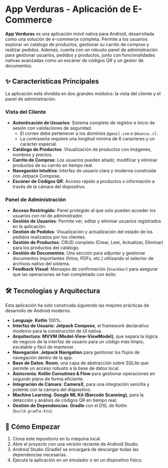 # App Verduras - Aplicación de E-Commerce

**App Verduras** es una aplicación móvil nativa para Android, desarrollada como una solución de e-commerce completa. Permite a los usuarios explorar un catálogo de productos, gestionar su carrito de compras y realizar pedidos. Además, cuenta con un robusto panel de administración para gestionar usuarios, pedidos y productos, junto con funcionalidades nativas avanzadas como un escáner de códigos QR y un gestor de documentos.

## ✨ Características Principales

La aplicación está dividida en dos grandes módulos: la vista del cliente y el panel de administración.

### Vista del Cliente

- **Autenticación de Usuarios**: Sistema completo de registro e inicio de sesión con validaciones de seguridad.
  - El correo debe pertenecer a los dominios `@gmail.com` o `@duocuc.cl`.
  - La contraseña requiere una longitud mínima de 6 caracteres y un carácter especial.
- **Catálogo de Productos**: Visualización de productos con imágenes, nombres y precios.
- **Carrito de Compras**: Los usuarios pueden añadir, modificar y eliminar productos de su carrito en tiempo real.
- **Navegación Intuitiva**: Interfaz de usuario clara y moderna construida con Jetpack Compose.
- **Escáner de Códigos QR**: Acceso rápido a productos o información a través de la cámara del dispositivo.

### Panel de Administración

- **Acceso Restringido**: Panel protegido al que solo pueden acceder los usuarios con rol de administrador.
- **Gestión de Usuarios**: Permite ver, editar y eliminar usuarios registrados en la aplicación.
- **Gestión de Pedidos**: Visualización y actualización del estado de los pedidos realizados por los clientes.
- **Gestión de Productos**: CRUD completo (Crear, Leer, Actualizar, Eliminar) para los productos del catálogo.
- **Gestión de Documentos**: Una sección para adjuntar y gestionar documentos importantes (fotos, PDFs, etc.) utilizando el selector de archivos nativo del sistema.
- **Feedback Visual**: Mensajes de confirmación (`Snackbar`) para asegurar que las operaciones se han completado con éxito.

## 🛠️ Tecnologías y Arquitectura

Esta aplicación ha sido construida siguiendo las mejores prácticas de desarrollo de Android moderno.

- **Lenguaje**: **Kotlin** 100%.
- **Interfaz de Usuario**: **Jetpack Compose**, el framework declarativo moderno para la construcción de UI nativa.
- **Arquitectura**: **MVVM (Model-View-ViewModel)**, que separa la lógica de negocio de la interfaz de usuario para un código más limpio, escalable y fácil de mantener.
- **Navegación**: **Jetpack Navigation** para gestionar los flujos de navegación dentro de la app.
- **Base de Datos**: **Room**, una capa de abstracción sobre SQLite que permite un acceso robusto a la base de datos local.
- **Asincronía**: **Kotlin Coroutines & Flow** para gestionar operaciones en segundo plano de forma eficiente.
- **Integración de Cámara**: **CameraX**, para una integración sencilla y potente con la cámara del dispositivo.
- **Machine Learning**: **Google ML Kit (Barcode Scanning)**, para la detección y análisis de códigos QR en tiempo real.
- **Gestión de Dependencias**: **Gradle** con el DSL de Kotlin (`build.gradle.kts`).

## 🚀 Cómo Empezar

1.  Clona este repositorio en tu máquina local.
2.  Abre el proyecto con una versión reciente de Android Studio.
3.  Android Studio (Gradle) se encargará de descargar todas las dependencias necesarias.
4.  Ejecuta la aplicación en un emulador o en un dispositivo físico.

